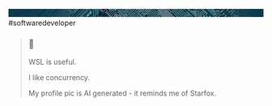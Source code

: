 ![Digital themed banner](rsc/bc_circuit.jpg)
       #softwaredeveloper

<!--<a style="" href="https://github.com/cadanu/">
  <img style="box-shadow:10px -10px 25px -26px blue; cursor:crosshair" align="right" src="https://github-readme-stats.vercel.app/api/top-langs/?username=cadanu&hide_progress=true&hide=html,less,hack&langs_count=6" />
</a>-->

>### 👋
> WSL is useful.
>
> I like concurrency.
>
> My profile pic is AI generated - it reminds me of Starfox.
>
> <!--[Website][1]-->

[1]: <https://portfolio.gjoycedev.com> "gjoycedev site"
[2]: <https://profile-counter.glitch.me/cadanu/count.svg> "Counter"




<!-- 💫
<div style="flex-direction:column; position:relative; width:100%; align-items:center; justify-content:center; padding: 25px 0; user-select:none;">
    <span>
        <img style="display:none; border:5px solid lightslategray; border-right:1px solid lightslategray; border-radius:5px; box-shadow:inset 10px 0px 17px 1px slategray, 0px 0px 10px 1px #e7ae09; opacity:0.8;" src="https://profile-counter.glitch.me/cadanu/count.svg" />
    </span>
    <span style="color:slategray;"> Visit counter </span>
</div>
-->


<!--
**cadanu/cadanu** is a ✨ _special_ ✨ repository because its `README.md` (this file) appears on your GitHub profile.

Here are some ideas to get you started:

- 🔭 I’m currently working on ...
- 🌱 I’m currently learning ...
- 👯 I’m looking to collaborate on ...
- 🤔 I’m looking for help with ...
- 💬 Ask me about ...
- 📫 How to reach me: ...
- 😄 Pronouns: ...
- ⚡ Fun fact: ...
- 🪃
- banner image link: https://res-1.cdn.office.net/shellux/images/circuit.efe60e1da6453eaf30c53c3e16f7405b.jpg
-->

